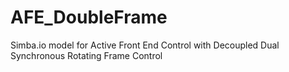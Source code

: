 # AFE_DoubleFrame
Simba.io model for Active Front End Control with Decoupled Dual Synchronous Rotating Frame Control
